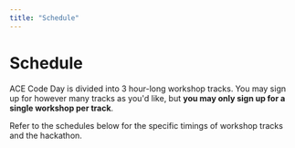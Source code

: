 ```yaml
---
title: "Schedule"
---
```


<h1 class="text-outline-shadow before:content-['Schedule']">Schedule</h1>

ACE Code Day is divided into 3 hour-long workshop tracks. You may sign up for however many tracks as you'd like, but **you may only sign up for a single workshop per track**.

Refer to the schedules below for the specific timings of workshop tracks and the hackathon.

<div class="flex flex-col space-y-3 lg:space-y-0 lg:flex-row lg:space-x-4 lg:items-start">

<Schedule title="ACE Code Day Schedule" class="mx-auto" :data="[
    { time: '1:30 PM - 2:00 PM', title: 'Student Check-in' },
    { time: '2:00 PM - 2:15 PM', title: 'Opening Ceremony' },
    { time: '2:15 PM - 3:15 PM', title: 'Workshop Track 1' },
    { time: '3:15 PM - 3:30 PM', title: 'Snack Break' },
    { time: '3:30 PM - 4:30 PM', title: 'Workshop Track 2' },
    { time: '4:30 PM - 4:45 PM', title: 'Snack Break' },
    { time: '4:45 PM - 5:45 PM', title: 'Workshop Track 3' },
    { time: '5:50 PM - 6:30 PM', title: 'Guest Speaker' },
    { time: '6:35 PM - 6:45 PM', title: 'Group Photos (includes Passing Period)' },
    { time: '6:45 PM - 7:00 PM', title: 'Dinner' },
]"></Schedule>

</div>
